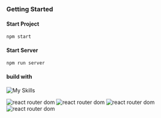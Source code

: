 ### Getting Started

#### Start Project

```
npm start
```
#### Start Server

```
npm run server
```

#### build with
![My Skills](https://skillicons.dev/icons?i=react)

![react router dom](https://img.shields.io/badge/react_router_dom-red) ![react router dom](https://img.shields.io/badge/react_icons-blue) ![react router dom](https://img.shields.io/badge/json_server-yellow) ![react router dom](https://img.shields.io/badge/axios-green)
